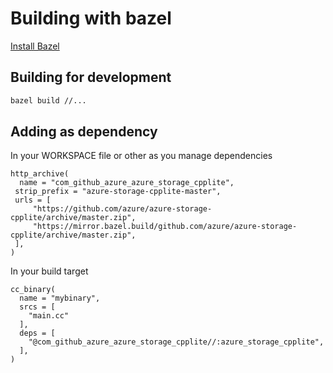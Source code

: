 # Building with bazel

[Install Bazel](https://docs.bazel.build/versions/master/install.html)

## Building for development

```bash
bazel build //...
```

## Adding as dependency

In your WORKSPACE file or other as you manage dependencies
```
http_archive(
  name = "com_github_azure_azure_storage_cpplite",
 strip_prefix = "azure-storage-cpplite-master",
 urls = [
     "https://github.com/azure/azure-storage-cpplite/archive/master.zip",
     "https://mirror.bazel.build/github.com/azure/azure-storage-cpplite/archive/master.zip",
 ],
)
```

In your build target
```
cc_binary(
  name = "mybinary",
  srcs = [
    "main.cc"
  ],
  deps = [
    "@com_github_azure_azure_storage_cpplite//:azure_storage_cpplite",
  ],
)
```
